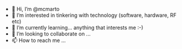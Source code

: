 - 👋 Hi, I’m @mcmarto
- 👀 I’m interested in tinkering with technology (software, hardware, RF etc)
- 🌱 I’m currently learning... anything that interests me :-)
- 💞️ I’m looking to collaborate on ...
- 📫 How to reach me ...

<!---
mcmarto/mcmarto is a ✨ special ✨ repository because its `README.md` (this file) appears on your GitHub profile.
You can click the Preview link to take a look at your changes.
--->
